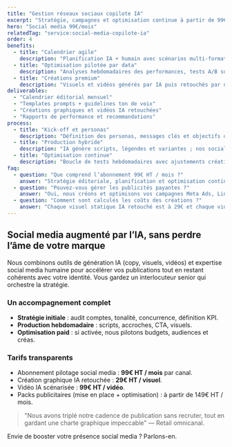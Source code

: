 ```yaml
---
title: "Gestion réseaux sociaux copilote IA"
excerpt: "Stratégie, campagnes et optimisation continue à partir de 99€ HT / mois, avec créations graphiques IA dès 29€ et vidéos IA à 99€."
hero: "Social media 99€/mois"
relatedTag: "service:social-media-copilote-ia"
order: 4
benefits:
  - title: "Calendrier agile"
    description: "Planification IA + humain avec scénarios multi-formats adaptés à chaque réseau."
  - title: "Optimisation pilotée par data"
    description: "Analyses hebdomadaires des performances, tests A/B sur CTA, visuels et accroches."
  - title: "Créations premium"
    description: "Visuels et vidéos générés par IA puis retouchés par nos designers pour rester on-brand."
deliverables:
  - "Calendrier éditorial mensuel"
  - "Templates prompts + guidelines ton de voix"
  - "Créations graphiques et vidéos IA retouchées"
  - "Rapports de performance et recommandations"
process:
  - title: "Kick-off et personas"
    description: "Définition des personas, messages clés et objectifs de conversion par canal."
  - title: "Production hybride"
    description: "IA génère scripts, légendes et variantes ; nos social media managers valident et planifient."
  - title: "Optimisation continue"
    description: "Boucle de tests hebdomadaires avec ajustements créatifs et budgétaires."
faq:
  - question: "Que comprend l’abonnement 99€ HT / mois ?"
    answer: "Stratégie éditoriale, planification et optimisation continue pour un canal principal. Les créations sont facturées à l’acte."
  - question: "Pouvez-vous gérer les publicités payantes ?"
    answer: "Oui, nous créons et optimisons vos campagnes Meta Ads, LinkedIn Ads ou TikTok Ads avec reporting dédié."
  - question: "Comment sont calculés les coûts des créations ?"
    answer: "Chaque visuel statique IA retouché est à 29€ et chaque vidéo IA scénarisée et montée est à 99€."
---
```


## Social media augmenté par l’IA, sans perdre l’âme de votre marque

Nous combinons outils de génération IA (copy, visuels, vidéos) et expertise social media humaine pour accélérer vos publications tout en restant cohérents avec votre identité. Vous gardez un interlocuteur senior qui orchestre la stratégie.

### Un accompagnement complet

- **Stratégie initiale** : audit comptes, tonalité, concurrence, définition KPI.
- **Production hebdomadaire** : scripts, accroches, CTA, visuels.
- **Optimisation paid** : si activée, nous pilotons budgets, audiences et créas.

### Tarifs transparents

- Abonnement pilotage social media : **99€ HT / mois** par canal.
- Création graphique IA retouchée : **29€ HT / visuel**.
- Vidéo IA scénarisée : **99€ HT / vidéo**.
- Packs publicitaires (mise en place + optimisation) : à partir de 149€ HT / mois.

> "Nous avons triplé notre cadence de publication sans recruter, tout en gardant une charte graphique impeccable" — Retail omnicanal.

Envie de booster votre présence social media ? Parlons-en.
